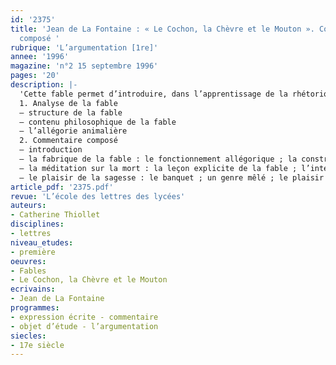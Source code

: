 ```yaml
---
id: '2375'
title: 'Jean de La Fontaine : « Le Cochon, la Chèvre et le Mouton ». Commentaire
  composé '
rubrique: 'L’argumentation [1re]'
annee: '1996'
magazine: 'n°2 15 septembre 1996'
pages: '20'
description: |-
  'Cette fable permet d’introduire, dans l’apprentissage de la rhétorique d’une technique d’analyse et d’écriture, des informations extratextuelles sur l’histoire des idées et les différentes philosophies présentes dans la littérature du XVIIe siècle. L’article propose donc, à la faveur du travail préparatoire au commentaire composé, dont la rédaction sera la phase ultime, une exploitation des référents idéologiques du texte.
  1. Analyse de la fable
  – structure de la fable
  – contenu philosophique de la fable
  – l’allégorie animalière
  2. Commentaire composé
  – introduction
  – la fabrique de la fable : le fonctionnement allégorique ; la construction de la fable ; la polyphonie de la fable
  – la méditation sur la mort : la leçon explicite de la fable ; l’interprétation janséniste ; l’héritage matérialiste
  – le plaisir de la sagesse : le banquet ; un genre mêlé ; le plaisir de l’évidence'
article_pdf: '2375.pdf'
revue: 'L’école des lettres des lycées'
auteurs:
- Catherine Thiollet
disciplines:
- lettres
niveau_etudes:
- première
oeuvres:
- Fables
- Le Cochon, la Chèvre et le Mouton
ecrivains:
- Jean de La Fontaine
programmes:
- expression écrite - commentaire
- objet d’étude - l’argumentation
siecles:
- 17e siècle
---
```


